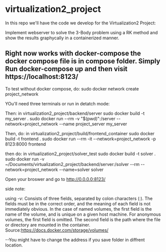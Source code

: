 # virtualization2_project
In this repo we'll have the code we develop for the Virtualization2 Project:

Implement webserver to solve the 3-Body problem using a RK method and show the results graphycally in a containerized manner.

Right now works with docker-compose  the docker compose file is in compose folder. Simply Run docker-compose up and then visit https://localhost:8123/
-------------------------------------------------------------------------------------------------------------------------------------------------------

To test without docker compose, do:
sudo docker network create project_network

YOu'll need three terminals or run in detatch mode:

Then:
in  virtualization2_project/backend/server
sudo docker build -t my_server .
sudo docker run --rm  -v "$(pwd)":/server --network=project_network --name project_server my_server

Then, do:
in virtualization2_project/build/frontend_container
sudo docker build -t frontend .
sudo docker run --rm -it --network=project_network -p 8123:8000 frontend


then do:
in virtualization2_project/solver_test
sudo docker build -t solver .
sudo docker run -v ~/Documents/virtualization2_project/backend/server:/solver --rm --network=project_network --name=solver solver



Open your broswer and go to http://0.0.0.0:8123/

side note: 

using -v: Consists of three fields, separated by colon characters (:). The fields must be in the correct order, and the meaning of each field is not immediately obvious.
In the case of named volumes, the first field is the name of the volume, and is unique on a given host machine. For anonymous volumes, the first field is omitted.
The second field is the path where the file or directory are mounted in the container.
Source:https://docs.docker.com/storage/volumes/

--You might have to change the address if you save folder in diffrent location.
